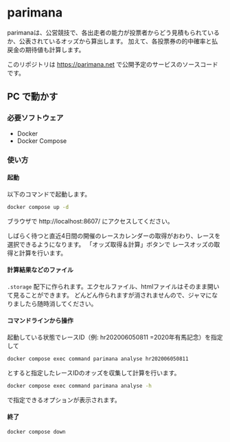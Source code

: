 # parimana

parimanaは、公営競技で、各出走者の能力が投票者からどう見積もられているか、公表されているオッズから算出します。
加えて、各投票券の的中確率と払戻金の期待値も計算します。

このリポジトリは https://parimana.net で公開予定のサービスのソースコードです。


## PC で動かす

### 必要ソフトウェア
* Docker
* Docker Compose

### 使い方

#### 起動

以下のコマンドで起動します。

```bash
docker compose up -d
```

ブラウザで http://localhost:8607/ にアクセスしてください。

しばらく待つと直近4日間の開催のレースカレンダーの取得がおわり、レースを選択できるようになります。
「オッズ取得＆計算」ボタンで レースオッズの取得と計算を行います。


#### 計算結果などのファイル
`.storage` 配下に作られます。エクセルファイル、htmlファイルはそのまま開いて見ることができます。
どんどん作られますが消されませんので、ジャマになりましたら随時消してください。


#### コマンドラインから操作

起動している状態でレースID（例: hr202006050811 =2020年有馬記念）を指定して

```bash
docker compose exec command parimana analyse hr202006050811
```

とすると指定したレースIDのオッズを収集して計算を行います。

```bash
docker compose exec command parimana analyse -h
```

で指定できるオプションが表示されます。


#### 終了
```
docker compose down
```
